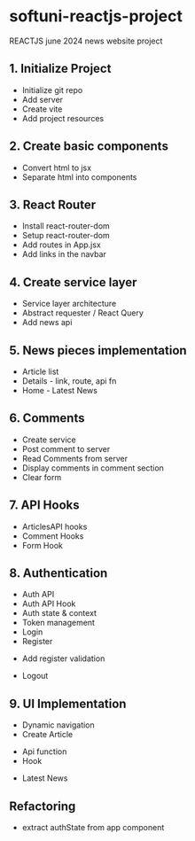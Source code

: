 # softuni-reactjs-project
REACTJS june 2024 news website project

## 1. Initialize Project
* Initialize git repo
* Add server
* Create vite 
* Add project resources
## 2. Create basic components
* Convert html to jsx
* Separate html into components 
## 3. React Router
* Install react-router-dom
* Setup react-router-dom
* Add routes in App.jsx
* Add links in the navbar
## 4. Create service layer
* Service layer architecture
* Abstract requester / React Query
* Add news api
## 5. News pieces implementation
* Article list
* Details - link, route, api fn
* Home - Latest News
## 6. Comments
* Create service
* Post comment to server
* Read Comments from server
* Display comments in comment section
* Clear form
## 7. API Hooks
* ArticlesAPI hooks
* Comment Hooks
* Form Hook
## 8. Authentication
* Auth API
* Auth API Hook
* Auth state & context
* Token management
* Login
* Register
 - Add register validation
* Logout
## 9. UI Implementation
* Dynamic navigation
* Create Article
 - Api function
 - Hook
* Latest News
## Refactoring 
- extract authState from app component
